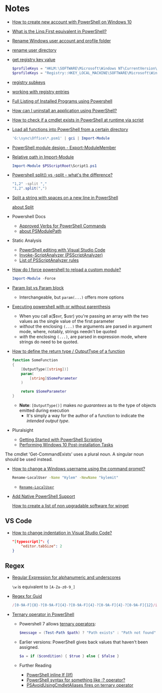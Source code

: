 # Notes


* [How to create new account with PowerShell on Windows 10](https://pureinfotech.com/create-new-user-account-powershell-windows-10/)
* [What is the Linq.First equivalent in PowerShell?](https://stackoverflow.com/q/5360145)
* [Rename Windows user account and profile folder](https://tinyapps.org/docs/rename-user-profile-folder.html)
* [rename user directory](https://superuser.com/q/890812/180163)
* [get registry key value](https://stackoverflow.com/q/15511809)

    ```ps1
    $profileKeys = "HKLM:\SOFTWARE\Microsoft\Windows NT\CurrentVersion\ProfileList\*"
    $profileKeys = "Registry::HKEY_LOCAL_MACHINE\SOFTWARE\Microsoft\Windows NT\CurrentVersion\ProfileList\*"
    ```

* [registry subkeys](https://stackoverflow.com/a/37746096)
* [working with registry entries](https://docs.microsoft.com/en-us/powershell/scripting/samples/working-with-registry-entries?view=powershell-7.2)

* [Full Listing of Installed Programs using Powershell](https://stackoverflow.com/q/53161112/1366033)
* [How can I uninstall an application using PowerShell?](https://stackoverflow.com/q/113542/1366033)

* [How to check if a cmdlet exists in PowerShell at runtime via script](https://stackoverflow.com/q/3919798/1366033)
* [Load all functions into PowerShell from a certain directory](https://stackoverflow.com/q/763799/1366033)

  ```ps1
  'G:\sync\Office\*.psm1' | gci | Import-Module
  ```

* [PowerShell module design - Export-ModuleMember](https://stackoverflow.com/q/22205103/1366033)
* [Relative path in Import-Module](https://stackoverflow.com/q/14382579/1366033)

  ```ps1
  Import-Module $PSScriptRoot\Script1.ps1
  ```

* [Powershell split() vs -split - what's the difference?](https://stackoverflow.com/q/23796959/1366033)

  ```ps1
  "1,2" -split ","
  "1,2".split(",")
  ```

* [Split a string with spaces on a new line in PowerShell](https://stackoverflow.com/q/41836526/1366033)

  [about Split](https://docs.microsoft.com/en-us/powershell/module/microsoft.powershell.core/about/about_split?view=powershell-7.2)

* Powershell Docs
  * [Approved Verbs for PowerShell Commands](https://docs.microsoft.com/en-us/powershell/scripting/developer/cmdlet/approved-verbs-for-windows-powershell-commands?view=powershell-7.2#common-verbs)
  * [about PSModulePath](https://docs.microsoft.com/en-us/powershell/module/microsoft.powershell.core/about/about_psmodulepath?view=powershell-7.2)

* Static Analysis
  * [PowerShell editing with Visual Studio Code](https://code.visualstudio.com/docs/languages/powershell#_plaster)
  * [Invoke-ScriptAnalyzer (PSScriptAnalyzer)](https://docs.microsoft.com/en-us/powershell/module/psscriptanalyzer/invoke-scriptanalyzer?view=ps-modules)
  * [List of PSScriptAnalyzer rules](https://docs.microsoft.com/en-us/powershell/utility-modules/psscriptanalyzer/rules/readme?view=ps-modules)

* [How do I force powershell to reload a custom module?](https://stackoverflow.com/q/39426477/1366033)

  ```ps1
  Import-Module -Force
  ```

* [Param list vs Param block](https://stackoverflow.com/q/61944141/1366033)

  * Interchangeable, but `param(...)` offers more options

* [Executing powershell with or without parenthesis](https://stackoverflow.com/q/26941644/1366033)

  * When you call a($svr, $usr) you're passing an array with the two values as the single value of the first parameter
  * *without* the enclosing `(...)` the arguments are parsed in argument mode, where, notably, strings needn't be quoted
  * *with* the enclosing `(...)`, are parsed in expression mode, where strings do need to be quoted.

* [How to define the return type / OutputType of a function](https://stackoverflow.com/q/57478715/1366033)

  ```ps1
  function SomeFunction
  {
      [OutputType([string])]
      param(
          [string]$SomeParameter
      )

      return $SomeParameter
  }
  ```

  * **Note**: `[OutputType()]` makes *no guarantees* as to the type of objects emitted during execution
    * It's simply a way for the author of a function to indicate the *intended output type*.

* Pluralsight
  * [Getting Started with PowerShell Scripting](https://app.pluralsight.com/library/courses/powershell-scripting-getting-started/table-of-contents)
  * [Performing Windows 10 Post-installation Tasks](https://app.pluralsight.com/library/courses/windows-10-performing-post-installation-tasks-cert/table-of-contents)


The cmdlet 'Get-CommandExists' uses a plural noun. A singular noun should be used instead.


* [How to change a Windows username using the command prompt?](https://superuser.com/q/1159929/180163)

  ```bash
  Rename-LocalUser -Name "Kylem" -NewName "kylemit"
  ```

  * [`Rename-LocalUser`](https://docs.microsoft.com/en-us/powershell/module/microsoft.powershell.localaccounts/rename-localuser?view=powershell-5.1)




* [Add Native PowerShell Support](https://github.com/microsoft/winget-cli/issues/221)

  [How to create a list of non upgradable software for winget](https://www.codewrecks.com/post/general/winget-update-selective/)


## VS Code

* [How to change indentation in Visual Studio Code?](https://stackoverflow.com/q/34174207/1366033)

  ```json
  "[typescript]": {
      "editor.tabSize": 2
  }
  ```

## Regex

* [Regular Expression for alphanumeric and underscores](https://stackoverflow.com/q/336210/1366033)

  `\w` is equivalent to `[A-Za-z0-9_]`

* [Regex for Guid](https://stackoverflow.com/questions/11040707/c-sharp-regex-for-guid)

  ```js
  /[0-9A-F]{8}-?[0-9A-F]{4}-?[0-9A-F]{4}-?[0-9A-F]{4}-?[0-9A-F]{12}/i
  ```

* [Ternary operator in PowerShell](https://stackoverflow.com/q/31341998/1366033)

  * Powershell 7 allows [ternary operators](https://docs.microsoft.com/en-us/powershell/scripting/whats-new/what-s-new-in-powershell-70?view=powershell-7#ternary-operator):

    ```ps1
    $message = (Test-Path $path) ? "Path exists" : "Path not found"
    ```

  * Earlier versions: PowerShell gives back values that haven't been assigned.

    ```ps1
    $a = if ($condition) { $true } else { $false }
    ```

  * Further Reading
    * [PowerShell inline If (IIf)](https://stackoverflow.com/q/25682507/1366033)
    * [PowerShell syntax for something like :? operator?](https://stackoverflow.com/q/52899849/1366033)
    * [PSAvoidUsingCmdletAliases fires on ternary operator](https://github.com/PowerShell/PSScriptAnalyzer/issues/1612)
